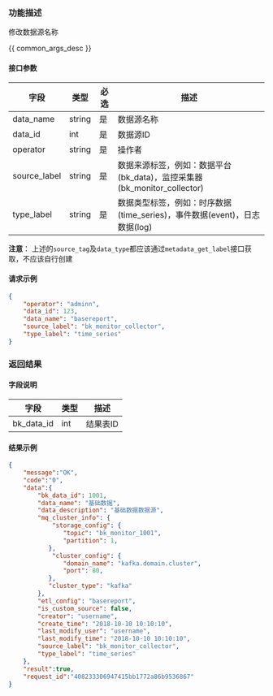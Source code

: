 

### 功能描述

修改数据源名称


{{ common_args_desc }}

#### 接口参数

| 字段           | 类型   | 必选 | 描述        |
| -------------- | ------ | ---- | ----------- |
| data_name     | string | 是   | 数据源名称 |
| data_id     | int | 是   | 数据源ID |
| operator | string | 是 | 操作者 |
| source_label | string | 是 | 数据来源标签，例如：数据平台(bk_data)，监控采集器(bk_monitor_collector) |
| type_label | string | 是 | 数据类型标签，例如：时序数据(time_series)，事件数据(event)，日志数据(log) | 

**注意**： 上述的`source_tag`及`data_type`都应该通过`metadata_get_label`接口获取，不应该自行创建 


#### 请求示例

```json
{ 
    "operator": "adminn",
    "data_id": 123,
	"data_name": "basereport",
	"source_label": "bk_monitor_collector",
	"type_label": "time_series"
}
```

### 返回结果

#### 字段说明

| 字段                | 类型   | 描述     |
| ------------------- | ------ | -------- |
| bk\_data_id | int | 结果表ID |

#### 结果示例

```json
{
    "message":"OK",
    "code":"0",
    "data":{
    	"bk_data_id": 1001,
    	"data_name": "基础数据",
    	"data_description": "基础数据数据源",
    	"mq_cluster_info": {
    		"storage_config": {
	           "topic": "bk_monitor_1001",
	           "partition": 1,
	       },
    		"cluster_config": {
               "domain_name": "kafka.domain.cluster",
               "port": 80,
           },
           "cluster_type": "kafka"
    	},
    	"etl_config": "basereport",
    	"is_custom_source": false,
    	"creator": "username",
    	"create_time": "2018-10-10 10:10:10",
    	"last_modify_user": "username",
    	"last_modify_time": "2018-10-10 10:10:10",
    	"source_label": "bk_monitor_collector",
	    "type_label": "time_series"
    },
    "result":true,
    "request_id":"408233306947415bb1772a86b9536867"
}
```
